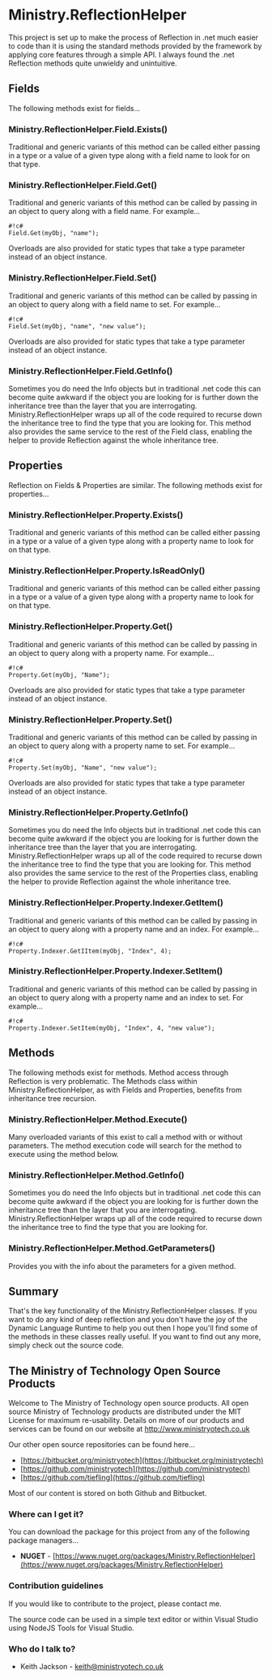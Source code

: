 # Ministry.ReflectionHelper #
This project is set up to make the process of Reflection in .net much easier to code than it is using the standard methods provided by the framework by applying core features through a simple API. I always found the .net Reflection methods quite unwieldy and unintuitive.

## Fields ##
The following methods exist for fields...

### Ministry.ReflectionHelper.Field.Exists() ###
Traditional and generic variants of this method can be called either passing in a type or a value of a given type along with a field name to look for on that type.

### Ministry.ReflectionHelper.Field.Get() ###
Traditional and generic variants of this method can be called by passing in an object to query along with a field name. For example...
```
#!c#
Field.Get(myObj, "name");
```
Overloads are also provided for static types that take a type parameter instead of an object instance.

### Ministry.ReflectionHelper.Field.Set() ###
Traditional and generic variants of this method can be called by passing in an object to query along with a field name to set. For example...
```
#!c#
Field.Set(myObj, "name", "new value");
```
Overloads are also provided for static types that take a type parameter instead of an object instance.

### Ministry.ReflectionHelper.Field.GetInfo() ###
Sometimes you do need the Info objects but in traditional .net code this can become quite awkward if the object you are looking for is further down the inheritance tree than the layer that you are interrogating. Ministry.ReflectionHelper wraps up all of the code required to recurse down the inheritance tree to find the type that you are looking for. This method also provides the same service to the rest of the Field class, enabling the helper to provide Reflection against the whole inheritance tree.


## Properties ##
Reflection on Fields & Properties are similar. The following methods exist for properties...

### Ministry.ReflectionHelper.Property.Exists() ###
Traditional and generic variants of this method can be called either passing in a type or a value of a given type along with a property name to look for on that type.

### Ministry.ReflectionHelper.Property.IsReadOnly() ###
Traditional and generic variants of this method can be called either passing in a type or a value of a given type along with a property name to look for on that type.

### Ministry.ReflectionHelper.Property.Get() ###
Traditional and generic variants of this method can be called by passing in an object to query along with a property name. For example...
```
#!c#
Property.Get(myObj, "Name");
```
Overloads are also provided for static types that take a type parameter instead of an object instance.

### Ministry.ReflectionHelper.Property.Set() ###
Traditional and generic variants of this method can be called by passing in an object to query along with a property name to set. For example...
```
#!c#
Property.Set(myObj, "Name", "new value");
```
Overloads are also provided for static types that take a type parameter instead of an object instance.

### Ministry.ReflectionHelper.Property.GetInfo() ###
Sometimes you do need the Info objects but in traditional .net code this can become quite awkward if the object you are looking for is further down the inheritance tree than the layer that you are interrogating. Ministry.ReflectionHelper wraps up all of the code required to recurse down the inheritance tree to find the type that you are looking for. This method also provides the same service to the rest of the Properties class, enabling the helper to provide Reflection against the whole inheritance tree.

### Ministry.ReflectionHelper.Property.Indexer.GetItem() ###
Traditional and generic variants of this method can be called by passing in an object to query along with a property name and an index. For example...
```
#!c#
Property.Indexer.GetIItem(myObj, "Index", 4);
```

### Ministry.ReflectionHelper.Property.Indexer.SetItem() ###
Traditional and generic variants of this method can be called by passing in an object to query along with a property name and an index to set. For example...
```
#!c#
Property.Indexer.SetItem(myObj, "Index", 4, "new value");
```

## Methods ##
The following methods exist for methods. Method access through Reflection is very problematic. The Methods class within Ministry.ReflectionHelper, as with Fields and Properties, benefits from inheritance tree recursion.

### Ministry.ReflectionHelper.Method.Execute() ###
Many overloaded variants of this exist to call a method with or without parameters. The method execution code will search for the method to execute using the method below.

### Ministry.ReflectionHelper.Method.GetInfo() ###
Sometimes you do need the Info objects but in traditional .net code this can become quite awkward if the object you are looking for is further down the inheritance tree than the layer that you are interrogating. Ministry.ReflectionHelper wraps up all of the code required to recurse down the inheritance tree to find the type that you are looking for.

### Ministry.ReflectionHelper.Method.GetParameters() ###
Provides you with the info about the parameters for a given method.

## Summary ##
That's the key functionality of the Ministry.ReflectionHelper classes. If you want to do any kind of deep reflection and you don't have the joy of the Dynamic Language Runtime to help you out then I hope you'll find some of the methods in these classes really useful. If you want to find out any more, simply check out the source code.

## The Ministry of Technology Open Source Products ##
Welcome to The Ministry of Technology open source products. All open source Ministry of Technology products are distributed under the MIT License for maximum re-usability. Details on more of our products and services can be found on our website at http://www.ministryotech.co.uk

Our other open source repositories can be found here...

* [https://bitbucket.org/ministryotech](https://bitbucket.org/ministryotech)
* [https://github.com/ministryotech](https://github.com/ministryotech)
* [https://github.com/tiefling](https://github.com/tiefling)

Most of our content is stored on both Github and Bitbucket.

### Where can I get it? ###
You can download the package for this project from any of the following package managers...

- **NUGET** - [https://www.nuget.org/packages/Ministry.ReflectionHelper](https://www.nuget.org/packages/Ministry.ReflectionHelper)

### Contribution guidelines ###
If you would like to contribute to the project, please contact me.

The source code can be used in a simple text editor or within Visual Studio using NodeJS Tools for Visual Studio.

### Who do I talk to? ###
* Keith Jackson - keith@ministryotech.co.uk